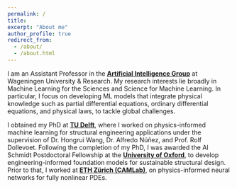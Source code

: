 ```yaml
---
permalink: /
title: 
excerpt: "About me"
author_profile: true
redirect_from: 
  - /about/
  - /about.html
---
```


I am an Assistant Professor in the [**Artificial Intelligence Group**](https://www.wur.nl/en/research-results/chair-groups/plant-sciences/artificial-intelligence-group-1.htm) at Wageningen University & Research. My research interests lie broadly in Machine Learning for the Sciences and Science for Machine Learning. In particular, I focus on developing ML models that integrate physical knowledge such as partial differential equations, ordinary differential equations, and physical laws, to tackle global challenges.

I obtained my PhD at [**TU Delft**](https://www.tudelft.nl/citg/over-faculteit/afdelingen/engineering-structures), where I worked on physics-informed machine learning for structural engineering applications under the supervision of Dr. Hongrui Wang, Dr. Alfredo Núñez, and Prof. Rolf Dollevoet. Following the completion of my PhD, I was awarded the AI Schmidt Postdoctoral Fellowship at the [**University of Oxford**](https://www.ox.ac.uk/news/2025-05-02-oxford-welcomes-new-schmidt-ai-science-fellows), to develop engineering-informed foundation models for sustainable structural design. Prior to that, I worked at [**ETH Zürich (CAMLab)**](https://camlab.ethz.ch/the-group/group-head.html), on physics-informed neural networks for fully nonlinear PDEs.



